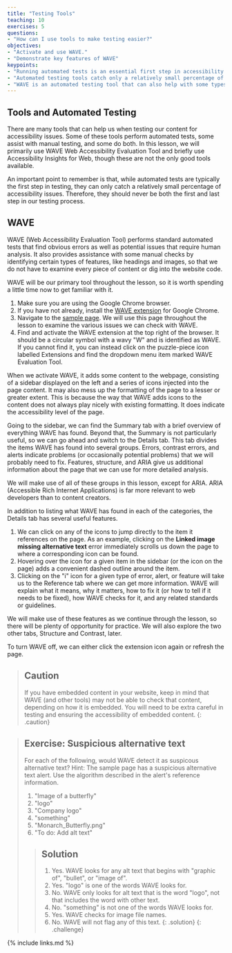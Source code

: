 ```yaml
---
title: "Testing Tools"
teaching: 10
exercises: 5
questions:
- "How can I use tools to make testing easier?"
objectives:
- "Activate and use WAVE."
- "Demonstrate key features of WAVE"
keypoints:
- "Running automated tests is an essential first step in accessibility testing."
- "Automated testing tools catch only a relatively small percentage of accessibility issues."
- "WAVE is an automated testing tool that can also help with some types of manual testing."
---
```


## Tools and Automated Testing

There are many tools that can help us when testing our content for accessibility issues. Some of these tools perform automated tests, some assist with manual testing, and some do both. In this lesson, we will primarily use WAVE Web Accessibility Evaluation Tool and briefly use Accessibility Insights for Web, though these are not the only good tools available.

An important point to remember is that, while automated tests are typically the first step in testing, they can only catch a relatively small percentage of accessibility issues. Therefore, they should never be both the first and last step in our testing process.

## WAVE

WAVE (Web Accessibility Evaluation Tool) performs standard automated tests that find obvious errors as well as potential issues that require human analysis. It also provides assistance with some manual checks by identifying certain types of features, like headings and images, so that we do not have to examine every piece of content or dig into the website code.

WAVE will be our primary tool throughout the lesson, so it is worth spending a little time now to get familiar with it.

1. Make sure you are using the Google Chrome browser.
2. If you have not already, install the [WAVE extension](https://chrome.google.com/webstore/detail/wave-evaluation-tool/jbbplnpkjmmeebjpijfedlgcdilocofh) for Google Chrome.
3. Navigate to the [sample page](https://accessibility.oucreate.com/samples/sample). We will use this page throughout the lesson to examine the various issues we can check with WAVE.
4. Find and activate the WAVE extension at the top right of the browser. It should be a circular symbol with a wavy "W" and is identified as WAVE. If you cannot find it, you can instead click on the puzzle-piece icon labelled Extensions and find the dropdown menu item marked WAVE Evaluation Tool.

When we activate WAVE, it adds some content to the webpage, consisting of a sidebar displayed on the left and a series of icons injected into the page content. It may also mess up the formatting of the page to a lesser or greater extent. This is because the way that WAVE adds icons to the content does not always play nicely with existing formatting. It does indicate the accessibility level of the page.

Going to the sidebar, we can find the Summary tab with a brief overview of everything WAVE has found. Beyond that, the Summary is not particularly useful, so we can go ahead and switch to the Details tab. This tab divides the items WAVE has found into several groups. Errors, contrast errors, and alerts indicate problems (or occasionally potential problems) that we will probably need to fix. Features, structure, and ARIA give us additional information about the page that we can use for more detailed analysis.

We will make use of all of these groups in this lesson, except for ARIA. ARIA (Accessible Rich Internet Applications) is far more relevant to web developers than to content creators.

In addition to listing what WAVE has found in each of the categories, the Details tab has several useful features.

1. We can click on any of the icons to jump directly to the item it references on the page. As an example, clicking on the **Linked image missing alternative text** error immediately scrolls us down the page to where a corresponding icon can be found.
2. Hovering over the icon for a given item in the sidebar (or the icon on the page) adds a convenient dashed outline around the item.
3. Clicking on the "i" icon for a given type of error, alert, or feature will take us to the Reference tab where we can get more information. WAVE will explain what it means, why it matters, how to fix it (or how to tell if it needs to be fixed), how WAVE checks for it, and any related standards or guidelines.
<!-- In this case, we can find that having an image without alternative text as a link makes an empty link. This is important because without link text, screen readers will not be able to tell users what will happen if they click the link. And so forth. -->
<!-- 4. Another feature we may find useful is the ability to toggle various items on the page. In this case, perhaps we have made a note of the error and how we are going to fix it, but we want to finish testing the page before we start editing the page. We could then click the checkbox next to the error, and the icon will disappear from the page. We can click the checkbox again if we want to bring the icon back. It is worth noting that we must toggle all icons of a specific type at once. For example, there are two skipped heading level alerts, but there is only one checkbox to toggle them. -->

We will make use of these features as we continue through the lesson, so there will be plenty of opportunity for practice. We will also explore the two other tabs, Structure and Contrast, later.

To turn WAVE off, we can either click the extension icon again or refresh the page.

> ## Caution
>
> If you have embedded content in your website, keep in mind that WAVE (and other tools) may not be able to check that content, depending on how it is embedded. You will need to be extra careful in testing and ensuring the accessibility of embedded content.
{: .caution}

> ## Exercise: Suspicious alternative text
>
> For each of the following, would WAVE detect it as suspicous alternative text? Hint: The sample page has a suspicious alternative text alert. Use the algorithm described in the alert's reference information.
>
> 1. "Image of a butterfly"
> 2. "logo"
> 3. "Company logo"
> 4. "something"
> 5. "Monarch_Butterfly.png"
> 6. "To do: Add alt text"
>
> > ## Solution
> >
> > 1. Yes. WAVE looks for any alt text that begins with "graphic of", "bullet", or "image of".
> > 2. Yes. "logo" is one of the words WAVE looks for.
> > 3. No. WAVE only looks for alt text that is the word "logo", not that includes the word with other text.
> > 4. No. "something" is not one of the words WAVE looks for.
> > 5. Yes. WAVE checks for image file names.
> > 6. No. WAVE will not flag any of this text.
> {: .solution}
{: .challenge}

<!-- Could also have an easier challenge that asks how many of a given error or alert or something are on a page -->

<!-- ## Accessibility Insights for Web

The other tool we will use is Accessibility Insights for Web. This name is a mouthful, so we can refer to it as Insights for simplicity.

1. As before, make sure you are using Google Chrome and have the [Accessibility Insights for Web extension](https://chrome.google.com/webstore/detail/accessibility-insights-fo/pbjjkligggfmakdaogkfomddhfmpjeni) installed.
2. Stay on or return to the sample page we used with WAVE.
3. Make sure WAVE has been turned off. We want to test the website, not WAVE.
4. Find and activate the extension. The icon is a heart with a magnifying glass. As with WAVE, the icon may be displayed at the top right of the browser, or we may have to find the extension using the Extensions dropdown menu.
5. A small menu will open up with three options. We want the one labeled Assessment. Note that the assessment interface will open in a new window. If you have previously used the extension, you may get a dialog box saying that an assessment is in progress. If so, click _Start new_.

While Insights can run some automated tests, WAVE provides a better interface, so there is no need to use the FastPass option. We can still run automated tests in the assessment tool, if desired. What we are interested in, however, is how the assessment tool assists with a number of manual tests.

On the left, there is a long list of categories for testing. If we click on one (Links), we can see additional subcategories. We can click on one of these subcategories (Link Purpose) to find a specific set of tests. The Link Purpose page is especially useful, because it provides a list of all links on the page, along with their accessible names. That is, if a link consists of an image with no visible text, the link text shown here will provide the image's alternative text (if applicable).

There are two interactive features we can make use of. To the left are a series of checkboxes. These are for the visual helper tool. Clicking the one at the top turns all of the visual helpers on. If we then go the page we are testing, we can see that each link has been given a bold red outline. -->

<!--To the right are a series of Pass or Fail buttons. We can use these to indicate if a link is accessible, or if it needs some kind of correction. Once we have marked every link that has an issue, we can click "Pass unmarked instances" to automatically mark the others. This can be useful if we want to refer directly to the assessment when we start editing the page, but there is an additional function it serves. Once we have done all the tests we want, we can click "Export result" at the top left. We have the option to add a message to the report, and then we can to export as HTML (or JSON, if you want). This downloads an HTML file that will open in the browser when clicked. We can then refer to the results in the future, or even send theme to someone else to review.-->

<!-- In this lesson, our main reason for using Accessibility Insights for Web is for the Link purpose section. WAVE can detect some link issues, but it does not help with manually checking each link, a process that would be quite painful without some sort of tool.

We can turn Insights off by X-ing out of the browser tab. When we open it next, it will have saved our most recent progress. -->

{% include links.md %}

